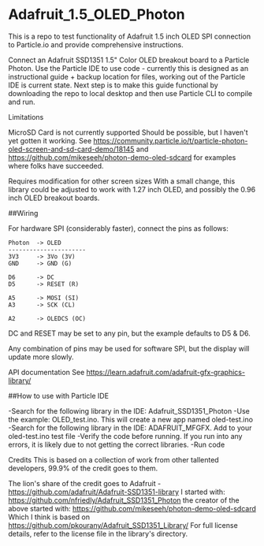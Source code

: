 # Adafruit_1.5_OLED_Photon

This is a repo to test functionality of Adafruit 1.5 inch OLED SPI connection to Particle.io and provide comprehensive instructions. 

Connect an Adafruit SSD1351 1.5" Color OLED breakout board to a Particle Photon. Use the Particle IDE to use code - currently this is designed as an instructional guide + backup location for files, working out of the Particle IDE is current state. Next step is to make this guide functional by downloading the repo to local desktop and then use Particle CLI to compile and run.

Limitations

MicroSD Card is not currently supported
Should be possible, but I haven't yet gotten it working. See https://community.particle.io/t/particle-photon-oled-screen-and-sd-card-demo/18145 and https://github.com/mikeseeh/photon-demo-oled-sdcard for examples where folks have succeeded.

Requires modification for other screen sizes
With a small change, this library could be adjusted to work with 1.27 inch OLED, and possibly the 0.96 inch OLED breakout boards.

##Wiring

For hardware SPI (considerably faster), connect the pins as follows:

```
Photon  -> OLED
----------------------
3V3     -> 3Vo (3V)
GND     -> GND (G)

D6      -> DC
D5      -> RESET (R)

A5      -> MOSI (SI)
A3      -> SCK (CL)

A2      -> OLEDCS (OC)
```

DC and RESET may be set to any pin, but the example defaults to D5 & D6.

Any combination of pins may be used for software SPI, but the display will update more slowly.

API documentation
See https://learn.adafruit.com/adafruit-gfx-graphics-library/

##How to use with Particle IDE

-Search for the following library in the IDE: Adafruit_SSD1351_Photon
-Use the example: OLED_test.ino. This will create a new app named oled-test.ino
-Search for the following library in the IDE: ADAFRUIT_MFGFX. Add to your oled-test.ino test file
-Verify the code before running. If you run into any errors, it is likely due to not getting the correct libraries. 
-Run code 

Credits
This is based on a collection of work from other tallented developers, 99.9% of the credit goes to them.

The lion's share of the credit goes to Adafruit - https://github.com/adafruit/Adafruit-SSD1351-library
I started with: https://github.com/nfriedly/Adafruit_SSD1351_Photon
the creator of the above started with: https://github.com/mikeseeh/photon-demo-oled-sdcard
Which I think is based on https://github.com/pkourany/Adafruit_SSD1351_Library/
For full license details, refer to the license file in the library's directory.
